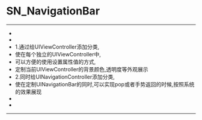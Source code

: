 # SN_NavigationBar
***********
 *
 *
 *  1.通过给UIViewController添加分类,
 *    使在每个独立的UIViewController中,
 *    可以方便的使用设置属性值的方式,
 *    定制当前UIViewController的背景颜色,透明度等外观展示
 *  2.同时给UINavigationController添加分类,
 *    使在定制UINavigationBar的同时,可以实现pop或者手势返回的时候,按照系统的效果展现
 *
 *
 ***********

